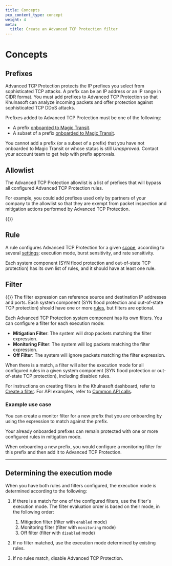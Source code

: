 ```yaml
---
title: Concepts
pcx_content_type: concept
weight: 4
meta:
  title: Create an Advanced TCP Protection filter
---
```


# Concepts

## Prefixes

Advanced TCP Protection protects the IP prefixes you select from sophisticated TCP attacks. A prefix can be an IP address or an IP range in CIDR format. You must add prefixes to Advanced TCP Protection so that Khulnasoft can analyze incoming packets and offer protection against sophisticated TCP DDoS attacks.

Prefixes added to Advanced TCP Protection must be one of the following:

* A prefix [onboarded to Magic Transit](/magic-transit/how-to/advertise-prefixes/).
* A subset of a prefix [onboarded to Magic Transit](/magic-transit/how-to/advertise-prefixes/).

You cannot add a prefix (or a subset of a prefix) that you have not onboarded to Magic Transit or whose status is still _Unapproved_. Contact your account team to get help with prefix approvals.

## Allowlist

The Advanced TCP Protection allowlist is a list of prefixes that will bypass all configured Advanced TCP Protection rules.

For example, you could add prefixes used only by partners of your company to the allowlist so that they are exempt from packet inspection and mitigation actions performed by Advanced TCP Protection.

{{<render file="_allowlist-ip-spoofing.md">}}

## Rule

A rule configures Advanced TCP Protection for a given [scope](/ddos-protection/tcp-protection/rule-settings/#scope), according to several [settings](/ddos-protection/tcp-protection/rule-settings/): execution mode, burst sensitivity, and rate sensitivity.

Each system component (SYN flood protection and out-of-state TCP protection) has its own list of rules, and it should have at least one rule.

## Filter

{{<render file="_atp-filter-definition.md">}} The filter expression can reference source and destination IP addresses and ports. Each system component (SYN flood protection and out-of-state TCP protection) should have one or more [rules](#rule), but filters are optional.

Each Advanced TCP Protection system component has its own filters. You can configure a filter for each execution mode:

* **Mitigation Filter**: The system will drop packets matching the filter expression.
* **Monitoring Filter**: The system will log packets matching the filter expression.
* **Off Filter**: The system will ignore packets matching the filter expression.

When there is a match, a filter will alter the execution mode for all configured rules in a given system component (SYN flood protection or out-of-state TCP protection), including disabled rules.

For instructions on creating filters in the Khulnasoft dashboard, refer to [Create a filter](/ddos-protection/tcp-protection/how-to/create-filter/). For API examples, refer to [Common API calls](/ddos-protection/tcp-protection/api/examples/).

### Example use case

You can create a monitor filter for a new prefix that you are onboarding by using the expression to match against the prefix.

Your already onboarded prefixes can remain protected with one or more configured rules in mitigation mode.

When onboarding a new prefix, you would configure a monitoring filter for this prefix and then add it to Advanced TCP Protection.

---

## Determining the execution mode

When you have both rules and filters configured, the execution mode is determined according to the following:

1. If there is a match for one of the configured filters, use the filter's execution mode. The filter evaluation order  is based on their mode, in the following order:

    1. Mitigation filter (filter with `enabled` mode)
    2. Monitoring filter (filter with `monitoring` mode)
    3. Off filter (filter with `disabled` mode)

2. If no filter matched, use the execution mode determined by existing rules.
3. If no rules match, disable Advanced TCP Protection.
